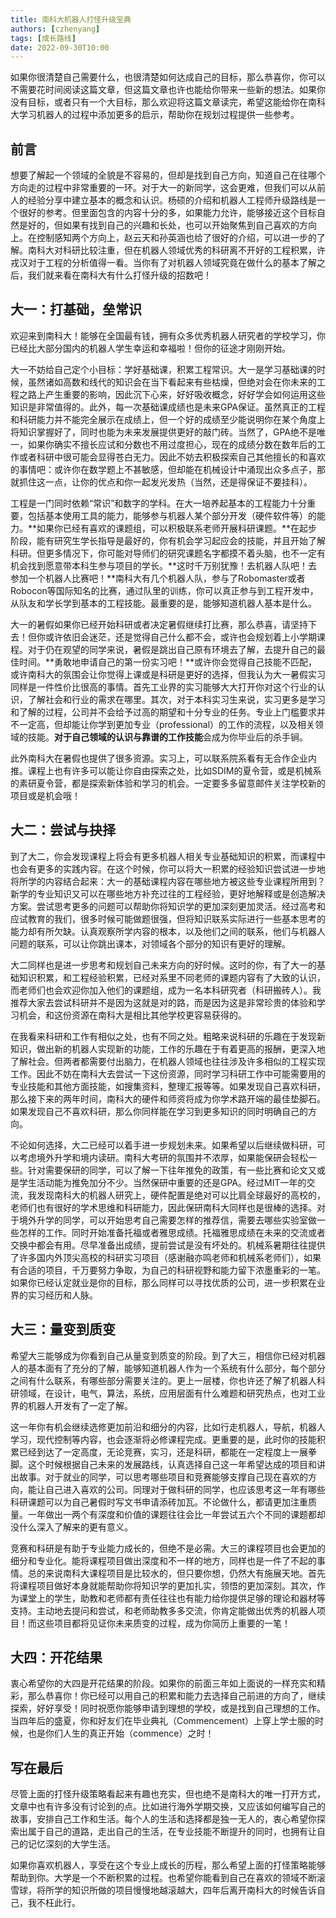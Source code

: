 ```yaml
---
title: 南科大机器人打怪升级宝典
authors: [czhenyang]
tags: [成长路线]
date: 2022-09-30T10:00
---
```


如果你很清楚自己需要什么，也很清楚如何达成自己的目标，那么恭喜你，你可以不需要花时间阅读这篇文章，但这篇文章也许也能给你带来一些新的想法。如果你没有目标，或者只有一个大目标，那么欢迎将这篇文章读完，希望这能给你在南科大学习机器人的过程中添加更多的启示，帮助你在规划过程提供一些参考。
<!--truncate-->

## 前言

想要了解起一个领域的全貌是不容易的，但却是找到自己方向，知道自己在往哪个方向走的过程中非常重要的一环。对于大一的新同学，这会更难，但我们可以从前人的经验分享中建立基本的概念和认识。杨硕的介绍和机器人工程师升级路线是一个很好的参考。但里面包含的内容十分的多，如果能力允许，能够接近这个目标自然是好的，但如果有找到自己的兴趣和长处，也可以开始聚焦到自己喜欢的方向上。在控制感知两个方向上，赵云天和孙英涵也给了很好的介绍，可以进一步的了解。南科大对科研比较注重，但在机器人领域优秀的科研离不开好的工程积累，许戎汉对于工程的分析值得一看。当你有了对机器人领域究竟在做什么的基本了解之后，我们就来看在南科大有什么打怪升级的招数吧！

## 大一：打基础，垒常识

欢迎来到南科大！能够在全国最有钱，拥有众多优秀机器人研究者的学校学习，你已经比大部分国内的机器人学生幸运和幸福啦！但你的征途才刚刚开始。

大一不妨给自己定个小目标：学好基础课，积累工程常识。大一是学习基础课的时候，虽然诸如高数和线代的知识会在当下看起来有些枯燥，但绝对会在你未来的工程之路上产生重要的影响，因此沉下心来，好好吸收概念，好好学会如何运用这些知识是非常值得的。此外，每一次基础课成绩也是未来GPA保证。虽然真正的工程和科研能力并不能完全展示在成绩上，但一个好的成绩至少能说明你在某个角度上将知识掌握好了，同时也能为未来发展提供更好的敲门砖。当然了，GPA绝不是唯一，如果你确实不擅长应试和分数也不用过度担心，现在的成绩分数在数年后的工作或者科研中很可能会显得苍白无力。因此不妨去积极探索自己其他擅长的和喜欢的事情吧：或许你在数学题上不甚敏感，但却能在机械设计中涌现出众多点子，那就抓住这一点，让你的优点和你一起发光发热（当然，还是得保证不要挂科）。

工程是一门同时依赖“常识”和数字的学科。在大一培养起基本的工程能力十分重要，包括基本使用工具的能力，能够参与机器人某个部分开发（硬件软件等）的能力。**如果你已经有喜欢的课题组，可以积极联系老师开展科研课题。**在起步阶段，能有研究生学长指导是最好的，你有机会学习起应会的技能，并且开始了解科研。但更多情况下，你可能对导师们的研究课题名字都摸不着头脑，也不一定有机会找到愿意带本科生参与项目的学长。**这时千万别犹豫！去机器人队吧！去参加一个机器人比赛吧！**南科大有几个机器人队，参与了Robomaster或者Robocon等国际知名的比赛，通过队里的训练，你可以真正参与到工程开发中，从队友和学长学到基本的工程技能。最重要的是，能够知道机器人基本是什么。

大一的暑假如果你已经开始科研或者决定暑假继续打比赛，那么恭喜，请坚持下去！但你或许依旧会迷茫，还是觉得自己什么都不会，或许也会规划着上小学期课程。对于仍在观望的同学来说，暑假是跳出自己原有环境去了解，去提升自己的最佳时间。**勇敢地申请自己的第一份实习吧！**或许你会觉得自己技能不匹配，或许南科大的氛围会让你觉得上课或是科研是更好的选择，但我认为大一暑假实习同样是一件性价比很高的事情。首先工业界的实习能够大大打开你对这个行业的认识，了解社会和行业的需求在哪里。其次，对于本科实习生来说，实习更多是学习和了解的过程，公司并不会给予过高的期望和十分专业的任务。专业上门槛要求并不一定高，但却能让你学到更加专业（professional）的工作的流程，以及相关领域的技能。**对于自己领域的认识与靠谱的工作技能**会成为你毕业后的杀手锏。

此外南科大在暑假也提供了很多资源。实习上，可以联系院系看有无合作企业内推。课程上也有许多可以能让你自由探索之处，比如SDIM的夏令营，或是机械系的素研夏令营，都是探索新体验和学习的机会。一定要多多留意邮件关注学校新的项目或是机会哦！

## 大二：尝试与抉择

到了大二，你会发现课程上将会有更多机器人相关专业基础知识的积累，而课程中也会有更多的实践内容。在这个时候，你可以将大一积累的经验知识尝试进一步地将所学的内容结合起来：大一的基础课程内容在哪些地方被这些专业课程所用到？新学的专业知识又可以在哪些地方补充过往的工程经验，更好地解释或是创造解决方案。尝试思考更多的问题可以帮助你将知识学的更加深刻更加灵活。经过高考和应试教育的我们，很多时候可能做题很强，但将知识联系实际进行一些基本思考的能力却有所欠缺。认真观察所学内容的根本，以及他们之间的联系，他们与机器人问题的联系，可以让你跳出课本，对领域各个部分的知识有更好的理解。

大二同样也是进一步思考和规划自己未来方向的好时候。这时的你，有了大一的基础知识积累，和工程经验积累，已经对系里不同老师的课题内容有了大致的认识，而老师们也会欢迎你加入他们的课题组，成为一名本科研究者（科研搬砖人）。我推荐大家去尝试科研并不是因为这就是对的路，而是因为这是非常珍贵的体验和学习机会，和这份资源在南科大是相比其他学校更容易获得的。

在我看来科研和工作有相似之处，也有不同之处。粗略来说科研的乐趣在于发现新知识，做出新的机器人实现新的功能，工作的乐趣在于有着更高的报酬，更深入地了解社会。但两者都需要付出脑力，在机器人领域也往往涉及许多相似的工程实现工作。因此不妨在南科大去尝试一下这份资源，同时学习科研工作中可能需要用的专业技能和其他方面技能，如搜集资料，整理汇报等等。如果发现自己喜欢科研，那么接下来的两年时间，南科大的硬件和师资将成为你学术路开端的最佳垫脚石。如果发现自己不喜欢科研，那么你同样能在学习到更多知识的同时明确自己的方向。

不论如何选择，大二已经可以着手进一步规划未来。如果希望以后继续做科研，可以考虑境外升学和境内读研。南科大考研的氛围并不浓厚，如果能保研会轻松一些。针对需要保研的同学，可以了解一下往年推免的政策，有一些比赛和论文又或是学生活动能为推免加分不少。当然保研中重要的还是GPA。经过MIT一年的交流，我发现南科大的机器人研究上，硬件配置是绝对可以比肩全球最好的高校的，老师们也有很好的学术思维和科研能力，因此保研南科大同样也是很棒的选择。对于境外升学的同学，可以开始思考自己需要怎样的推荐信，需要去哪些实验室做一些怎样的工作。同时开始准备托福或者雅思成绩。托福雅思成绩在未来的交流或者交换中都会有用。尽早准备出成绩，提前尝试是没有坏处的。机械系暑期往往提供了许多国内外顶尖高校的科研实习项目（感谢融亦鸣老师和机械系老师们），如果有合适的项目，千万要努力争取，为自己的科研视野和能力留下浓墨重彩的一笔。如果你已经认定就业是你的目标，那么同样可以寻找优质的公司，进一步积累在业界的实习经历和人脉。

## 大三：量变到质变

希望大三能够成为你看到自己从量变到质变的阶段。到了大三，相信你已经对机器人的基本面有了充分的了解，能够知道机器人作为一个系统有什么部分，每个部分之间有什么联系，有哪些部分需要关注的。更上一层楼，你也许还了解了机器人科研领域，在设计，电气，算法，系统，应用层面有什么难题和研究热点，也对工业界的机器人开发有了一定了解。

这一年你有机会继续选修更加前沿和细分的内容，比如行走机器人，导航，机器人学习，现代控制等内容，也会逐渐将必修课程完成。更重要的是，此时你的技能积累已经到达了一定高度，无论竞赛，实习，还是科研，都能在一定程度上一展拳脚。这个时候根据自己未来的发展路线，认真选择自己这一年希望达成的项目和讲出故事。对于就业的同学，可以思考哪些项目和竞赛能够支撑自己现在喜欢的方向，能让自己进入喜欢的公司。同理对于做科研的同学，也应该思考这一年有哪些科研课题可以为自己暑假时写文书申请添砖加瓦。不论做什么，都请更加注重质量。一年做出一两个有深度和价值的课题往往会比一年尝试五六个不同的课题都却没什么深入了解来的更有意义。

竞赛和科研是有助于专业能力成长的，但绝不是必需。大三的课程项目也会更加的细分和专业化。能将课程项目做出深度和不一样的地方，同样也是一件了不起的事情。总的来说南科大课程项目是比较水的，但只要你想，仍然大有施展天地。首先将课程项目做好本身就能帮助你将知识学的更加扎实，领悟的更加深刻。其次，作为课堂上的学生，助教和老师都有责任往往也有能力给你提供足够的理论和器材等支持。主动地去提问和尝试，和老师助教多多交流，你肯定能做出优秀的机器人项目！而这些项目都将见证你未来质变的过程，成为你简历上重要的一笔！

## 大四：开花结果

衷心希望你的大四是开花结果的阶段。如果你的前面三年如上面说的一样充实和精彩，那么恭喜你！你已经可以用自己的积累和能力去选择自己前进的方向了，继续探索，好好享受！同时祝愿你能够申请到理想的学校，或是找到自己理想的工作。当四年后的盛夏，你和好友们在毕业典礼（Commencement）上穿上学士服的时候，也是你们人生的真正开始（commence）之时！

## 写在最后

尽管上面的打怪升级策略看起来有趣也充实，但也绝不是南科大的唯一打开方式，文章中也有许多没有讨论到的点。比如进行海外学期交换，又应该如何编写自己的故事，安排自己工作和生活。每个人的生活和选择都是独一无人的，衷心希望你探索出属于自己的道路，走出自己的生活，在专业技能不断提升的同时，也拥有让自己的记忆深刻的大学生活。

如果你喜欢机器人，享受在这个专业上成长的历程，那么希望上面的打怪策略能够帮助到你。大学是一个不断积累的过程。也希望你能看到自己在喜欢的领域不断滚雪球，将所学的知识所做的项目慢慢地越滚越大，四年后离开南科大的时候告诉自己，我不枉此行。
